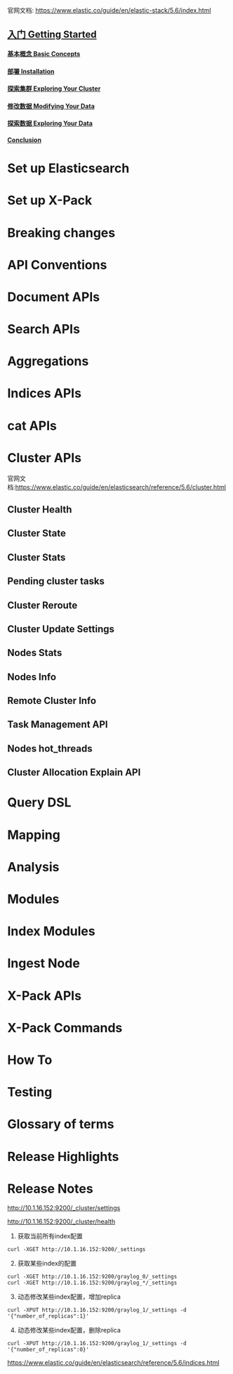 官网文档: https://www.elastic.co/guide/en/elastic-stack/5.6/index.html

## [入门 Getting Started](https://github.com/mds1455975151/tools/blob/master/log/elasticsearch/docs/getting-started.md)
#### [基本概念 Basic Concepts](https://github.com/mds1455975151/tools/blob/master/log/elasticsearch/docs/basic_concepts.md)
#### [部署 Installation](https://github.com/mds1455975151/tools/blob/master/log/elasticsearch/docs/installation.md)
#### [探索集群 Exploring Your Cluster](https://github.com/mds1455975151/tools/blob/master/log/elasticsearch/docs/exploring_your_cluster.md)
#### [修改数据 Modifying Your Data](https://github.com/mds1455975151/tools/blob/master/log/elasticsearch/docs/modifying_your_data.md)
#### [探索数据 Exploring Your Data](https://github.com/mds1455975151/tools/blob/master/log/elasticsearch/docs/exploring_your_data.md)
#### [Conclusion](https://github.com/mds1455975151/tools/blob/master/log/elasticsearch/docs/basic_concepts.md)

# Set up Elasticsearch
# Set up X-Pack
# Breaking changes
# API Conventions
# Document APIs
# Search APIs
# Aggregations
# Indices APIs
# cat APIs
# Cluster APIs
官网文档:https://www.elastic.co/guide/en/elasticsearch/reference/5.6/cluster.html
## Cluster Health
## Cluster State
## Cluster Stats
## Pending cluster tasks
## Cluster Reroute
## Cluster Update Settings
## Nodes Stats
## Nodes Info
## Remote Cluster Info
## Task Management API
## Nodes hot_threads
## Cluster Allocation Explain API
# Query DSL
# Mapping
# Analysis
# Modules
# Index Modules
# Ingest Node
# X-Pack APIs
# X-Pack Commands
# How To
# Testing
# Glossary of terms
# Release Highlights
# Release Notes


http://10.1.16.152:9200/_cluster/settings

http://10.1.16.152:9200/_cluster/health


1. 获取当前所有index配置
```
curl -XGET http://10.1.16.152:9200/_settings
```

2. 获取某些index的配置
```
curl -XGET http://10.1.16.152:9200/graylog_0/_settings
curl -XGET http://10.1.16.152:9200/graylog_*/_settings
```

3. 动态修改某些index配置，增加replica
```
curl -XPUT http://10.1.16.152:9200/graylog_1/_settings -d '{"number_of_replicas":1}'
```

4. 动态修改某些index配置，删除replica
```
curl -XPUT http://10.1.16.152:9200/graylog_1/_settings -d '{"number_of_replicas":0}'
```

https://www.elastic.co/guide/en/elasticsearch/reference/5.6/indices.html

